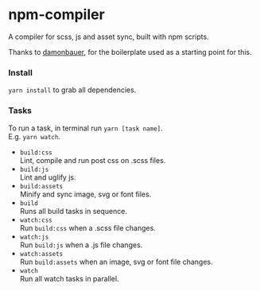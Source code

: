 # npm-compiler
A compiler for scss, js and asset sync, built with npm scripts.

Thanks to [damonbauer](https://github.com/damonbauer/npm-build-boilerplate), for the boilerplate used as a starting point for this.

### Install
`yarn install` to grab all dependencies.

### Tasks
To run a task, in terminal run `yarn [task name]`.  
E.g. `yarn watch`.

- `build:css`  
Lint, compile and run post css on .scss files.
- `build:js`  
Lint and uglify js.
- `build:assets`  
Minify and sync image, svg or font files.
- `build`  
Runs all build tasks in sequence.
- `watch:css`  
Run `build:css` when a .scss file changes.
- `watch:js`  
Run `build:js` when a .js file changes.
- `watch:assets`  
Run `build:assets` when an image, svg or font file changes.
- `watch`  
Run all watch tasks in parallel.

